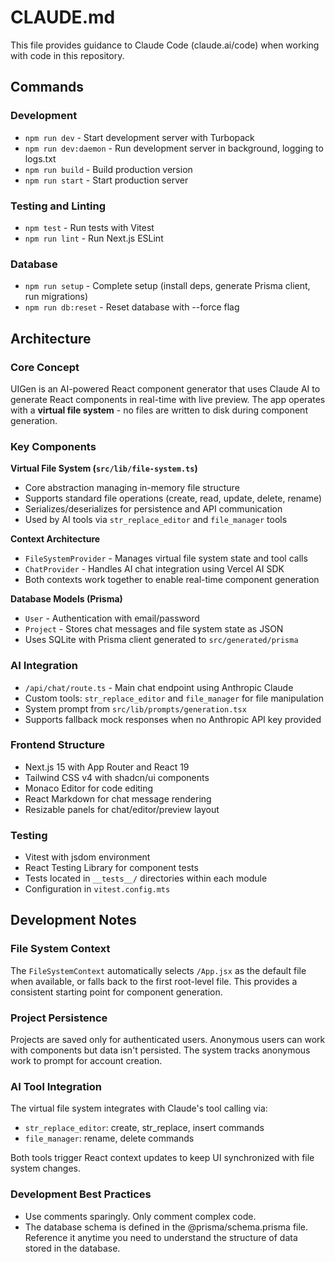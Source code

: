 # CLAUDE.md

This file provides guidance to Claude Code (claude.ai/code) when working with code in this repository.

## Commands

### Development
- `npm run dev` - Start development server with Turbopack
- `npm run dev:daemon` - Run development server in background, logging to logs.txt
- `npm run build` - Build production version
- `npm run start` - Start production server

### Testing and Linting
- `npm test` - Run tests with Vitest
- `npm run lint` - Run Next.js ESLint

### Database
- `npm run setup` - Complete setup (install deps, generate Prisma client, run migrations)
- `npm run db:reset` - Reset database with --force flag

## Architecture

### Core Concept
UIGen is an AI-powered React component generator that uses Claude AI to generate React components in real-time with live preview. The app operates with a **virtual file system** - no files are written to disk during component generation.

### Key Components

**Virtual File System (`src/lib/file-system.ts`)**
- Core abstraction managing in-memory file structure
- Supports standard file operations (create, read, update, delete, rename)
- Serializes/deserializes for persistence and API communication
- Used by AI tools via `str_replace_editor` and `file_manager` tools

**Context Architecture**
- `FileSystemProvider` - Manages virtual file system state and tool calls
- `ChatProvider` - Handles AI chat integration using Vercel AI SDK
- Both contexts work together to enable real-time component generation

**Database Models (Prisma)**
- `User` - Authentication with email/password
- `Project` - Stores chat messages and file system state as JSON
- Uses SQLite with Prisma client generated to `src/generated/prisma`

### AI Integration
- `/api/chat/route.ts` - Main chat endpoint using Anthropic Claude
- Custom tools: `str_replace_editor` and `file_manager` for file manipulation
- System prompt from `src/lib/prompts/generation.tsx`
- Supports fallback mock responses when no Anthropic API key provided

### Frontend Structure
- Next.js 15 with App Router and React 19
- Tailwind CSS v4 with shadcn/ui components
- Monaco Editor for code editing
- React Markdown for chat message rendering
- Resizable panels for chat/editor/preview layout

### Testing
- Vitest with jsdom environment
- React Testing Library for component tests
- Tests located in `__tests__/` directories within each module
- Configuration in `vitest.config.mts`

## Development Notes

### File System Context
The `FileSystemContext` automatically selects `/App.jsx` as the default file when available, or falls back to the first root-level file. This provides a consistent starting point for component generation.

### Project Persistence
Projects are saved only for authenticated users. Anonymous users can work with components but data isn't persisted. The system tracks anonymous work to prompt for account creation.

### AI Tool Integration
The virtual file system integrates with Claude's tool calling via:
- `str_replace_editor`: create, str_replace, insert commands
- `file_manager`: rename, delete commands

Both tools trigger React context updates to keep UI synchronized with file system changes.

### Development Best Practices 
- Use comments sparingly. Only comment complex code.
- The database schema is defined in the @prisma/schema.prisma file. Reference it anytime you need to understand the structure of data stored in the database.